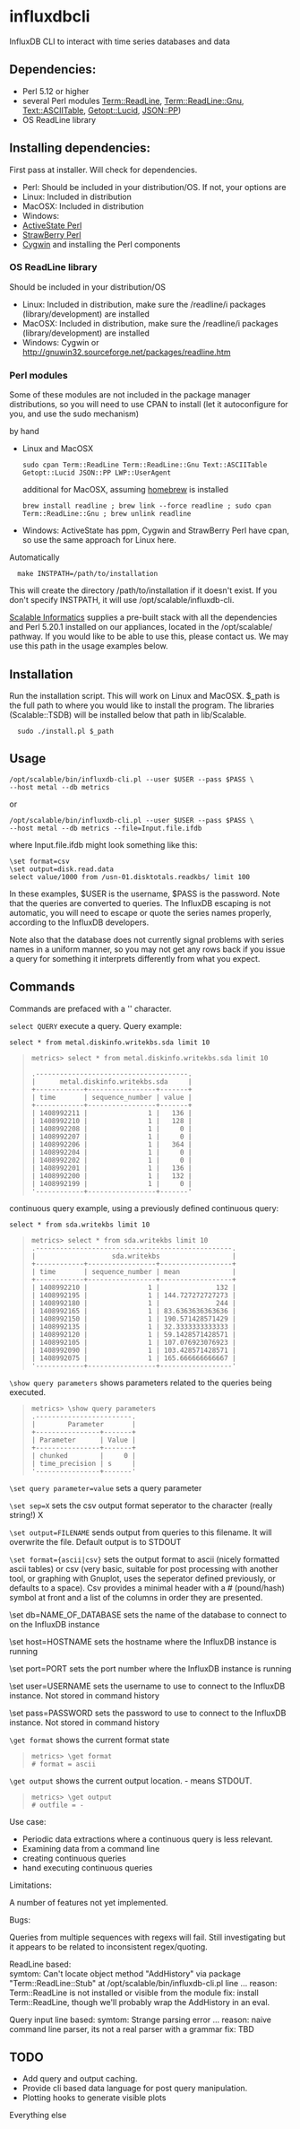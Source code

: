 influxdbcli
===========

InfluxDB CLI to interact with time series databases and data 


Dependencies:
-------------

*  Perl 5.12 or higher
*  several Perl modules [Term::ReadLine](https://metacpan.org/pod/Term::ReadLine), [Term::ReadLine::Gnu](https://metacpan.org/pod/Term::ReadLine::Gnu), 
   [Text::ASCIITable](https://metacpan.org/pod/Text::ASCIITable), [Getopt::Lucid](https://metacpan.org/pod/Getopt::Lucid), [JSON::PP](https://metacpan.org/pod/JSON::PP))
*  OS ReadLine library
    
Installing dependencies:
------------------------

First pass at installer.  Will check for dependencies.  

*  Perl:  Should be included in your distribution/OS.  If not, your options are 
*  Linux:    Included in distribution
*  MacOSX:   Included in distribution
*  Windows:  
  *  [ActiveState Perl](http://www.activestate.com/activeperl/downloads)
  *  [StrawBerry Perl](http://strawberryperl.com/)
  *  [Cygwin](https://www.cygwin.com/) and installing the Perl components


### OS ReadLine library ###

Should be included in your distribution/OS
*    Linux:    Included in distribution, make sure the /readline/i packages (library/development) are installed
*    MacOSX:   Included in distribution, make sure the /readline/i packages (library/development) are installed
*    Windows:  Cygwin or http://gnuwin32.sourceforge.net/packages/readline.htm 

### Perl modules ###
Some of these modules are not included in the package manager distributions, so you will need to use CPAN to install (let it autoconfigure for you, and use the sudo mechanism)

by hand 
   
* Linux and MacOSX

  `sudo cpan Term::ReadLine Term::ReadLine::Gnu Text::ASCIITable Getopt::Lucid JSON::PP LWP::UserAgent`

  additional for MacOSX, assuming [homebrew](http://brew.sh/) is installed
    
    `brew install readline ; brew link --force readline ; sudo cpan Term::ReadLine::Gnu ; brew unlink readline`
  
* Windows:  ActiveState has ppm, Cygwin and StrawBerry Perl have cpan, so use the same approach for Linux here.

Automatically

      make INSTPATH=/path/to/installation

This will create the directory /path/to/installation if it doesn't exist.   If you don't specify INSTPATH, it will use /opt/scalable/influxdb-cli.

[Scalable Informatics](https://scalableinformatics.com) supplies a pre-built stack with all the dependencies and Perl 5.20.1 installed on our appliances, located in the /opt/scalable/ pathway.  If you would like to be able to use this, please contact us.  We may use this path in the usage examples below.

Installation
------------
   Run the installation script.  This will work on Linux and MacOSX.  $_path is the full path to where you would like to install the program.  The libraries (Scalable::TSDB) will be installed below that path in lib/Scalable.

      sudo ./install.pl $_path



Usage
-----

    /opt/scalable/bin/influxdb-cli.pl --user $USER --pass $PASS \
    --host metal --db metrics  
  
  or

    /opt/scalable/bin/influxdb-cli.pl --user $USER --pass $PASS \
    --host metal --db metrics --file=Input.file.ifdb
    
where Input.file.ifdb might look something like this:

    \set format=csv
    \set output=disk.read.data
    select value/1000 from /usn-01.disktotals.readkbs/ limit 100

In these examples, $USER is the username, $PASS is the password.  Note
that the queries are converted to queries.  The InfluxDB escaping is
not automatic, you will need to escape or quote the series names 
properly, according to the InfluxDB developers.  

Note also that the database does not currently signal 
problems with series names in a uniform manner, so you may not get any
rows back if you issue a query for something it interprets differently
from what you expect.


Commands
--------

Commands are prefaced with a '\' character.
  
  
`select QUERY`
execute a query.  Query example:

    select * from metal.diskinfo.writekbs.sda limit 10
  

>     metrics> select * from metal.diskinfo.writekbs.sda limit 10
> 
>     .--------------------------------------.
>     |      metal.diskinfo.writekbs.sda     |
>     +------------+-----------------+-------+
>     | time       | sequence_number | value |
>     +------------+-----------------+-------+
>     | 1408992211 |               1 |   136 |
>     | 1408992210 |               1 |   128 |
>     | 1408992208 |               1 |     0 |
>     | 1408992207 |               1 |     0 |
>     | 1408992206 |               1 |   364 |
>     | 1408992204 |               1 |     0 |
>     | 1408992202 |               1 |     0 |
>     | 1408992201 |               1 |   136 |
>     | 1408992200 |               1 |   132 |
>     | 1408992199 |               1 |     0 |
>     '------------+-----------------+-------'
 
continuous query example, using a previously defined continuous query:   

    select * from sda.writekbs limit 10

>     metrics> select * from sda.writekbs limit 10
>     .-------------------------------------------------.
>     |                   sda.writekbs                  |
>     +------------+-----------------+------------------+
>     | time       | sequence_number | mean             |
>     +------------+-----------------+------------------+
>     | 1408992210 |               1 |              132 |
>     | 1408992195 |               1 | 144.727272727273 |
>     | 1408992180 |               1 |              244 |
>     | 1408992165 |               1 | 83.6363636363636 |
>     | 1408992150 |               1 | 190.571428571429 |
>     | 1408992135 |               1 | 32.3333333333333 |
>     | 1408992120 |               1 | 59.1428571428571 |
>     | 1408992105 |               1 | 107.076923076923 |
>     | 1408992090 |               1 | 103.428571428571 |
>     | 1408992075 |               1 | 165.666666666667 |
>     '------------+-----------------+------------------'     

`\show query parameters`
  shows parameters related to the queries being executed.
  
>     metrics> \show query parameters
>     .------------------------.
>     |        Parameter       |
>     +----------------+-------+
>     | Parameter      | Value |
>     +----------------+-------+
>     | chunked        |     0 |
>     | time_precision | s     |
>     '----------------+-------'

`\set query parameter=value`
sets a query parameter 

`\set sep=X`
sets the csv output format seperator to the character (really string!) X

`\set output=FILENAME`
sends output from queries to this filename.  It will overwrite the file.  Default output is to STDOUT
  
`\set format={ascii|csv}`
  sets the output format to ascii (nicely formatted ascii tables) or csv (very basic, suitable for post processing with another tool, or graphing with Gnuplot, uses the seperator defined previously, or defaults to a space).   Csv provides a minimal header with a # (pound/hash) symbol at front and a list of the columns in order they are presented. 

 \set db=NAME_OF_DATABASE
sets the name of the database to connect to on the InfluxDB instance

 \set host=HOSTNAME
sets the hostname where the InfluxDB instance is running

 \set port=PORT
sets the port number where the InfluxDB instance is running

 \set user=USERNAME
sets the username to use to connect to the InfluxDB instance.   Not stored in command history

 \set pass=PASSWORD
sets the password to use to connect to the InfluxDB instance.   Not stored in command history


`\get format`
  shows the current format state

>     metrics> \get format
>     # format = ascii
   
`\get output`
  shows the current output location.  - means STDOUT.

>     metrics> \get output
>     # outfile = -


Use case:
  
  * Periodic data extractions where a continuous query is less relevant.
  * Examining data from a command line
  * creating continuous queries
  * hand executing continuous queries


Limitations:

  A number of features not yet implemented.

Bugs:

  Queries from multiple sequences with regexs will fail.  Still investigating but
it appears to be related to inconsistent regex/quoting.  

  ReadLine based:  
    symtom:   Can't locate object method "AddHistory" via package 
              "Term::ReadLine::Stub" at /opt/scalable/bin/influxdb-cli.pl line ... 
    reason:   Term::ReadLine is not installed or visible from the module
    fix:      install Term::ReadLine, though we'll probably wrap the AddHistory in an eval.
  
  Query input line based:
    symtom:   Strange parsing error ...
    reason:   naive command line parser, its not a real parser with a grammar
    fix:      TBD

TODO
--------

* Add query and output caching.  
* Provide cli based data language for post query manipulation.  
* Plotting hooks to generate visible plots

Everything else

